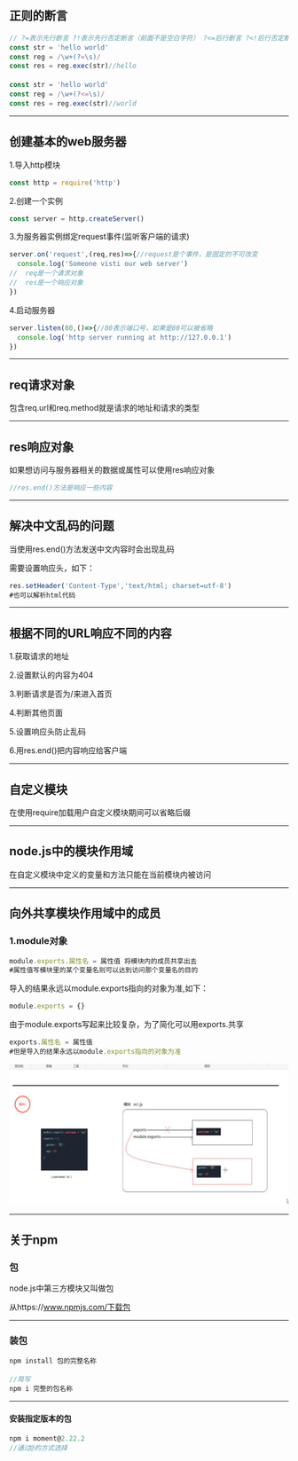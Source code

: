 ## 正则的断言

```js
// ?=表示先行断言 ?!表示先行否定断言（前面不是空白字符） ?<=后行断言 ?<!后行否定断言（后面不是空白字符）
const str = 'hello world'
const reg = /\w+(?=\s)/
const res = reg.exec(str)//hello

const str = 'hello world'
const reg = /\w+(?<=\s)/
const res = reg.exec(str)//world
```

---

## 创建基本的web服务器

1.导入http模块

```js
const http = require('http')
```

2.创建一个实例

```js
const server = http.createServer()
```

3.为服务器实例绑定request事件(监听客户端的请求)

```js
server.on('request',(req,res)=>{//request是个事件，是固定的不可改变
  console.log('Someone visti our web server')
//  req是一个请求对象
//  res是一个响应对象
})
```

4.启动服务器

```js
server.listen(80,()=>{//80表示端口号，如果是80可以被省略
  console.log('http server running at http://127.0.0.1')
})
```

---

## req请求对象

包含req.url和req.method就是请求的地址和请求的类型

---

## res响应对象

如果想访问与服务器相关的数据或属性可以使用res响应对象

```js
//res.end()方法是响应一些内容
```

---

## 解决中文乱码的问题

当使用res.end()方法发送中文内容时会出现乱码

需要设置响应头，如下：

```js
res.setHeader('Content-Type','text/html; charset=utf-8')
#也可以解析html代码
```

---

## 根据不同的URL响应不同的内容

1.获取请求的地址

2.设置默认的内容为404

3.判断请求是否为/来进入首页

4.判断其他页面

5.设置响应头防止乱码

6.用res.end()把内容响应给客户端

---

## 自定义模块

在使用require加载用户自定义模块期间可以省略后缀

---

## node.js中的模块作用域

在自定义模块中定义的变量和方法只能在当前模块内被访问

---

## 向外共享模块作用域中的成员

### 1.module对象

```js
module.exports.属性名 = 属性值 将模块内的成员共享出去
#属性值写模块里的某个变量名则可以达到访问那个变量名的目的
```

导入的结果永远以module.exports指向的对象为准,如下：

```js
module.exports = {}
```

由于module.exports写起来比较复杂，为了简化可以用exports.共享

```js
exports.属性名 = 属性值
#但是导入的结果永远以module.exports指向的对象为准
```

![module](笔记截图/module.png)

---

## 关于npm

### 包

node.js中第三方模块又叫做包

从https://www.npmjs.com/下载包

---

### 装包

```js
npm install 包的完整名称

//简写
npm i 完整的包名称
```

---

#### 安装指定版本的包

```js
npm i moment@2.22.2
//通过@的方式选择
```



